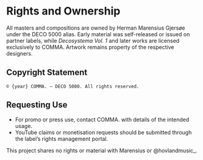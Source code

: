 # Rights and Ownership

All masters and compositions are owned by Herman Marensius Gjersøe under the DECO 5000 alias. Early material was self-released or issued on partner labels, while *Decosystema Vol. 1* and later works are licensed exclusively to COMMA. Artwork remains property of the respective designers.

## Copyright Statement
```
© {year} COMMA. – DECO 5000. All rights reserved.
```

## Requesting Use
- For promo or press use, contact COMMA. with details of the intended usage.
- YouTube claims or monetisation requests should be submitted through the label’s rights management portal.

This project shares no rights or material with Marensius or @hovlandmusic_.
